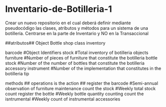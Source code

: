 # Inventario-de-Botilleria-1
Crear un nuevo repositorio en el cual deberá definir mediante pseudocódigo las clases, atributos y métodos para un sistema de una botillería. Centrarse en la parte de Inventario y NO en la Transaccional  

##atributos##
Object Bottle shop
class inventory 

barcode                  #Object Identifiers
stock                    #Total inventory of botilleria objects
furniture                #Number of pieces of furniture that constitute the botilleria
bottle stock             #Number of the number of bottles that constitute the botilleria
accessory instrument     #Number of the implementation that constitutes in the botilleria
tip

methods  ## operations is the action ##
  register the barcode                    #Semi-annual observation of furniture maintenance
  count the stock                         #Weekly total stock count
  register the bottle                     #Weekly bottle quantity counting
  count the isntrumental                  #Weekly count of instrumental accessories

                      


